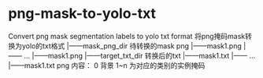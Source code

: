 # png-mask-to-yolo-txt
Convert png mask segmentation labels to yolo txt format
将png掩码mask转换为yolo的txt格式
|——mask_png_dir  待转换的mask png
   |——mask1.png
   |—— ...
   |——mask1.png
|——target_txt_dir  转换后的txt
   |——mask1.txt
   |—— ...
   |——mask1.txt
png 内容： 0 背景  1~n 为对应的类别的实例掩码
